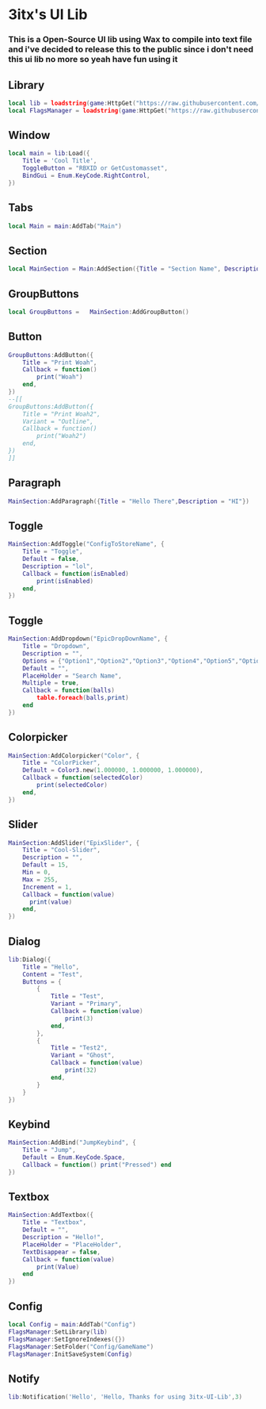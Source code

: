 # 3itx's UI Lib 
### This is a Open-Source UI lib using Wax to compile into text file and i've decided to release this to the public since i don't need this ui lib no more so yeah have fun using it 

## Library

```lua
local lib = loadstring(game:HttpGet("https://raw.githubusercontent.com/Just3itx/3itx-UI-LIB/refs/heads/main/Lib"))() 
local FlagsManager = loadstring(game:HttpGet("https://raw.githubusercontent.com/Just3itx/3itx-UI-LIB/refs/heads/main/ConfigManager"))()
```
## Window

```lua
local main = lib:Load({
    Title = 'Cool Title',
    ToggleButton = "RBXID or GetCustomasset",
    BindGui = Enum.KeyCode.RightControl,
})
```
## Tabs

```lua
local Main = main:AddTab("Main")
```
## Section

```lua
local MainSection = Main:AddSection({Title = "Section Name", Description = "Description", Defualt = false , Locked = false})
```
## GroupButtons

```lua
local GroupButtons =   MainSection:AddGroupButton()
```
## Button

```lua
GroupButtons:AddButton({
    Title = "Print Woah",
    Callback = function()
    	print("Woah")
    end,
})
--[[
GroupButtons:AddButton({
    Title = "Print Woah2",
    Variant = "Outline",
    Callback = function()
    	print("Woah2")
    end,
})
]]
```
## Paragraph

```lua
MainSection:AddParagraph({Title = "Hello There",Description = "HI"})
```
## Toggle

```lua
MainSection:AddToggle("ConfigToStoreName", {
    Title = "Toggle",
    Default = false,
    Description = "lol",
    Callback = function(isEnabled)
    	print(isEnabled)
    end,
})
```
## Toggle

```lua
MainSection:AddDropdown("EpicDropDownName", {
    Title = "Dropdown",
    Description = "",
    Options = {"Option1","Option2","Option3","Option4","Option5","Option6","Option7",},
    Default = "",
    PlaceHolder = "Search Name",
    Multiple = true,
    Callback = function(balls)
        table.foreach(balls,print)
    end
})
```
## Colorpicker

```lua
MainSection:AddColorpicker("Color", {
    Title = "ColorPicker",
    Default = Color3.new(1.000000, 1.000000, 1.000000),
    Callback = function(selectedColor)
        print(selectedColor)
    end,
})
```
## Slider

```lua
MainSection:AddSlider("EpixSlider", {
    Title = "Cool-Slider",
    Description = "",
    Default = 15,
    Min = 0,
    Max = 255,
    Increment = 1,
    Callback = function(value)
      print(value)
    end,
})
```
## Dialog

```lua
lib:Dialog({
    Title = "Hello",
    Content = "Test",
    Buttons = {
        {
            Title = "Test",
            Variant = "Primary",
            Callback = function(value)
                print(3)
            end,
        },
		{
            Title = "Test2",
            Variant = "Ghost",
            Callback = function(value)
                print(32)
            end,
        }
    }
})
```
## Keybind

```lua
MainSection:AddBind("JumpKeybind", {
    Title = "Jump",
    Default = Enum.KeyCode.Space,
    Callback = function() print("Pressed") end
})
```
## Textbox

```lua
MainSection:AddTextbox({
    Title = "Textbox",
    Default = "",
    Description = "Hello!",
    PlaceHolder = "PlaceHolder",
    TextDisappear = false,
    Callback = function(value)
        print(Value)
    end
})
```
## Config

```lua
local Config = main:AddTab("Config")
FlagsManager:SetLibrary(lib)
FlagsManager:SetIgnoreIndexes({})
FlagsManager:SetFolder("Config/GameName")
FlagsManager:InitSaveSystem(Config)
```
## Notify

```lua
lib:Notification('Hello', 'Hello, Thanks for using 3itx-UI-Lib',3)
```
